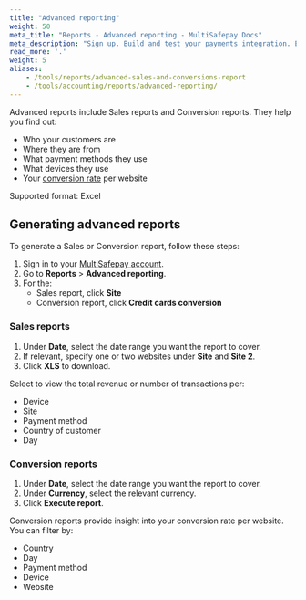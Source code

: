 ```yaml
---
title: "Advanced reporting"
weight: 50
meta_title: "Reports - Advanced reporting - MultiSafepay Docs"
meta_description: "Sign up. Build and test your payments integration. Explore our products and services. Use our API Reference, SDKs, and wrappers. Get support."
read_more: '.'
weight: 5
aliases:
    - /tools/reports/advanced-sales-and-conversions-report
    - /tools/accounting/reports/advanced-reporting/
---
```


Advanced reports include Sales reports and Conversion reports. They help you find out:

- Who your customers are
- Where they are from
- What payment methods they use
- What devices they use
- Your [conversion rate](/getting-started/glossary/#conversion-rate) per website

Supported format: Excel

## Generating advanced reports

To generate a Sales or Conversion report, follow these steps:

1. Sign in to your [MultiSafepay account](https://merchant.multisafepay.com).
2. Go to **Reports** > **Advanced reporting**.
3. For the:  
    - Sales report, click **Site**
    - Conversion report, click **Credit cards conversion**

### Sales reports
1. Under **Date**, select the date range you want the report to cover.
2. If relevant, specify one or two websites under **Site** and **Site 2**.
3. Click **XLS** to download. 

Select to view the total revenue or number of transactions per:

- Device
- Site
- Payment method
- Country of customer
- Day

### Conversion reports
1. Under **Date**, select the date range you want the report to cover.
2. Under **Currency**, select the relevant currency.
3. Click **Execute report**.

Conversion reports provide insight into your conversion rate per website. You can filter by:

- Country
- Day
- Payment method
- Device
- Website


